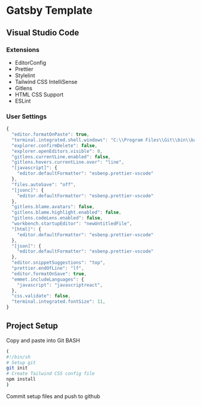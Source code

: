 # Gatsby Template

## Visual Studio Code

### Extensions

- EditorConfig
- Prettier
- Stylelint
- Tailwind CSS IntelliSense
- Gitlens
- HTML CSS Support
- ESLint

### User Settings

```js
{
  "editor.formatOnPaste": true,
  "terminal.integrated.shell.windows": "C:\\Program Files\\Git\\bin\\bash.exe",
  "explorer.confirmDelete": false,
  "explorer.openEditors.visible": 0,
  "gitlens.currentLine.enabled": false,
  "gitlens.hovers.currentLine.over": "line",
  "[javascript]": {
    "editor.defaultFormatter": "esbenp.prettier-vscode"
  },
  "files.autoSave": "off",
  "[jsonc]": {
    "editor.defaultFormatter": "esbenp.prettier-vscode"
  },
  "gitlens.blame.avatars": false,
  "gitlens.blame.highlight.enabled": false,
  "gitlens.codeLens.enabled": false,
  "workbench.startupEditor": "newUntitledFile",
  "[html]": {
    "editor.defaultFormatter": "esbenp.prettier-vscode"
  },
  "[json]": {
    "editor.defaultFormatter": "esbenp.prettier-vscode"
  },
  "editor.snippetSuggestions": "top",
  "prettier.endOfLine": "lf",
  "editor.formatOnSave": true,
  "emmet.includeLanguages": {
    "javascript": "javascriptreact",
  },
  "css.validate": false,
  "terminal.integrated.fontSize": 11,
}
```

## Project Setup

Copy and paste into Git BASH

```bash
(
#!/bin/sh
# Setup git
git init
# Create Tailwind CSS config file
npm install
)
```

Commit setup files and push to github
